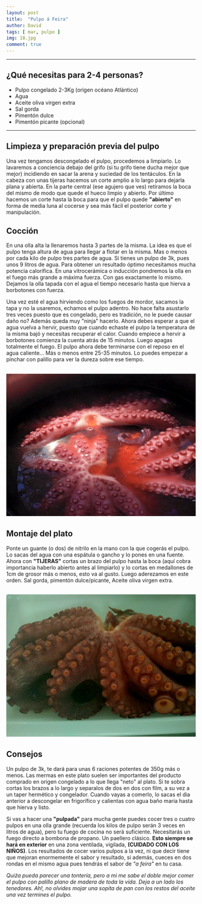 ```yaml
---
layout: post
title:  "Pulpo á Feira"
author: David
tags: [ mar, pulpo ]
img: 18.jpg
comment: true
---
```


***

## ¿Qué necesitas para 2-4 personas?

* Pulpo congelado 2-3Kg (origen océano Atlántico)
* Agua
* Aceite oliva virgen extra
* Sal gorda 
* Pimentón dulce
* Pimentón picante (opcional)

***

## Limpieza y preparación previa del pulpo

Una vez tengamos descongelado el pulpo, procedemos a limpiarlo. Lo lavaremos a conciencia debajo del grifo (si tu grifo tiene ducha mejor que mejor) incidiendo en sacar la arena y suciedad de los tentáculos. En la cabeza con unas tijeras hacemos un corte amplio a lo largo para dejarla plana y abierta. En la parte central (ese agujero que ves) retiramos la boca del mismo de modo que quede el hueco limpio y abierto. Por último hacemos un corte hasta la boca para que el pulpo quede **"abierto"** en forma de media luna al cocerse y sea más fácil el posterior corte y manipulación.

## Cocción

En una olla alta la llenaremos hasta 3 partes de la misma. La idea es que el pulpo tenga altura de agua para llegar a flotar en la misma. Mas o menos por cada kilo de pulpo tres partes de agua. Si tienes un pulpo de 3k, pues unos 9 litros de agua.
Para obtener un resultado óptimo necesitamos mucha potencia calorífica. En una vitrocerámica o inducción pondremos la olla en el fuego más grande a máxima fuerza. Con gas exactamente lo mismo.
Dejamos la olla tapada con el agua el tiempo necesario hasta que hierva a borbotones con fuerza. 

Una vez esté el agua hirviendo como los fuegos de mordor, sacamos la tapa y no la usaremos, echamos el pulpo adentro. No hace falta asustarlo tres veces puesto que es congelado, pero es tradición, no le puede causar daño no? Además queda muy "ninja" hacerlo.
Ahora debes esperar a que el agua vuelva a hervir, puesto que cuando echaste el pulpo la temperatura de la misma bajó y necesitas recuperar el calor. Cuando empiece a hervir a borbotones comienza la cuenta atrás de 15 minutos. Luego apagas totalmente el fuego.
El pulpo ahora debe terminarse con el reposo en el agua caliente... Más o menos entre 25-35 minutos. Lo puedes empezar a pinchar con palillo para ver la dureza sobre ese tiempo.

![pulpopota](/assets/img/pulpopota.jpg)
----------
## Montaje del plato

Ponte un guante (o dos) de nitrilo en la mano con la que cogerás el pulpo. Lo sacas del agua con una espátula o gancho y lo pones en una fuente. Ahora con **"TIJERAS"** cortas un brazo del pulpo hasta la boca (aquí cobra importancia haberlo abierto antes al limpiarlo) y lo cortas en medallones de 1cm de grosor más o menos, esto va al gusto.
Luego aderezamos en este orden. Sal gorda, pimentón dulce/picante, Aceite oliva virgen extra.

![pulpococido](/assets/img/pulpo-cocido.jpg)
------------

## Consejos

Un pulpo de 3k, te dará para unas 6 raciones potentes de 350g más o menos. Las mermas en este plato suelen ser importantes del producto comprado en origen congelado a lo que llega "neto" al plato.
Si te sobra cortas los brazos a lo largo y separalos de dos en dos con film, a su vez a un taper hermético y congelador. Cuando vayas a comerlo, lo sacas el dia anterior a descongelar en frigorífico y calientas con agua baño maria hasta que hierva y listo.

Si vas a hacer una **"pulpada"** para mucha gente puedes cocer tres o cuatro pulpos en una olla grande (recuerda los kilos de pulpo serán 3 veces en litros de agua), pero tu fuego de cocina no será suficiente. Necesitarás un fuego directo a bombona de propano. Un paellero clásico. **Esto siempre se hará en exterior** en una zona ventilada, vigilada, **(CUIDADO CON LOS NIÑOS)**. Los resultados de cocer varios pulpos a la vez, ni que decir tiene que mejoran enormemente el sabor y resultado, si además, cueces en dos rondas en el mismo agua pues tendrás el sabor de *"a feira"* en tu casa.
 
*Quiźa pueda parecer una tontería, pero a mi me sabe el doble mejor comer el pulpo con palillo plano de madera de toda la vida. Deja a un lado los tenedores. Ah!, no olvides mojar una sopita de pan con los restos del aceite una vez termines el pulpo.*
